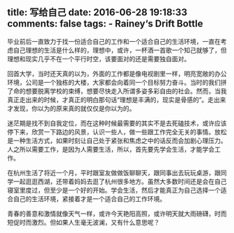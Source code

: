 title:      写给自己
date:       2016-06-28 19:18:33
comments:   false
tags:
    - Rainey‘s Drift Bottle
---

毕业前后一直致力于找一份适合自己的工作和一个适合自己的生活环境，一直在考虑自己理想的生活是什么样的，理想中，或许，一杯酒一首歌一个知己就够了，但理想和现实几乎不在一个平行时空，该要面对的还是需要独自面对。

<!-- more -->

回首大学，当时还天真的以为，外面的工作都是像电视剧里一样，明亮宽敞的办公环境，公司是一个独栋的大楼，大家都会向着同一个目标努力奋斗。当时的我们拼了命的想要脱离学校的束缚，想要尽快走入所谓多姿多彩自由的社会。然而，当我真正走出来的时候，才真正的明白那句话“理想是丰满的，现实是骨感的”。走出来才发现，你以为的原来真的就仅仅是你以为的。

迷茫期是找不到自我定位，而在这种时候最需要的其实不是去死磕技术，或许应该停下来，欣赏一下路边的风景，认识一些人，做一些跟工作完全无关的事情。放松是一种生活方式，如果时刻让自己处于紧张和焦虑之中的话反而会加剧心理压力。人之所以需要工作，是因为人需要生活，所以，首先要先学会生活，才能学会工作。

在杭州生活了将近一个月，平时跟室友做做饭聊聊天，跟同事出去玩玩桌游，跟同学一起逛逛西湖，还带着妈妈去逛了杭州很多地方。虽然大多数时间还是会在自己寝室里度过，但至少是一个好的开始。学会生活，然后才能真正为自己选择一个适合自己的生活环境，紧接着才是一个适合自己的工作环境。

青春的善意和激情就像天气一样，或许今天艳阳高照，或许明天就大雨磅礴，时而短促时而激烈。但如果人生毫无波澜，又有什么意思呢？
